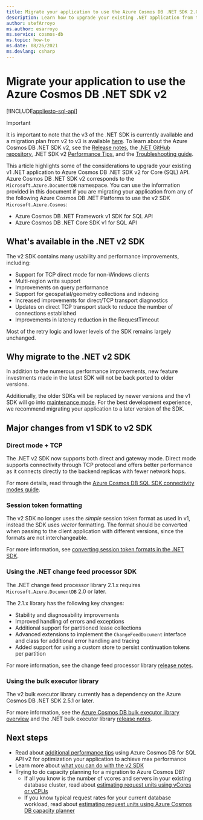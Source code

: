 ```yaml
---
title: Migrate your application to use the Azure Cosmos DB .NET SDK 2.0 (Microsoft.Azure.Cosmos)
description: Learn how to upgrade your existing .NET application from the v1 SDK to .NET SDK v2 for Core (SQL) API.
author: stefArroyo
ms.author: esarroyo
ms.service: cosmos-db
ms.topic: how-to
ms.date: 08/26/2021
ms.devlang: csharp
---
```


# Migrate your application to use the Azure Cosmos DB .NET SDK v2
[!INCLUDE[appliesto-sql-api](../includes/appliesto-sql-api.md)]

> [!IMPORTANT]
> It is important to note that the v3 of the .NET SDK is currently available and a migration plan from v2 to v3 is available [here](migrate-dotnet-v3.md). To learn about the Azure Cosmos DB .NET SDK v2, see the [Release notes](sql-api-sdk-dotnet.md), the [.NET GitHub repository](https://github.com/Azure/azure-cosmos-dotnet-v2), .NET SDK v2 [Performance Tips](performance-tips.md), and the [Troubleshooting guide](troubleshoot-dot-net-sdk.md).
>

This article highlights some of the considerations to upgrade your existing v1 .NET application to Azure Cosmos DB .NET SDK v2 for Core (SQL) API. Azure Cosmos DB .NET SDK v2 corresponds to the `Microsoft.Azure.DocumentDB` namespace. You can use the information provided in this document if you are migrating your application from any of the following Azure Cosmos DB .NET Platforms to use the v2 SDK `Microsoft.Azure.Cosmos`:

* Azure Cosmos DB .NET Framework v1 SDK for SQL API
* Azure Cosmos DB .NET Core SDK v1 for SQL API

## What's available in the .NET v2 SDK

The v2 SDK contains many usability and performance improvements, including:

* Support for TCP direct mode for non-Windows clients
* Multi-region write support
* Improvements on query performance
* Support for geospatial/geometry collections and indexing
* Increased improvements for direct/TCP transport diagnostics
* Updates on direct TCP transport stack to reduce the number of connections established
* Improvements in latency reduction in the RequestTimeout

Most of the retry logic and lower levels of the SDK remains largely unchanged.

## Why migrate to the .NET v2 SDK

In addition to the numerous performance improvements, new feature investments made in the latest SDK will not be back ported to older versions.

Additionally, the older SDKs will be replaced by newer versions and the v1 SDK will go into [maintenance mode](sql-api-sdk-dotnet.md). For the best development experience, we recommend migrating your application to a later version of the SDK.

## Major changes from v1 SDK to v2 SDK

### Direct mode + TCP

The .NET v2 SDK now supports both direct and gateway mode. Direct mode supports connectivity through TCP protocol and offers better performance as it connects directly to the backend replicas with fewer network hops.

For more details, read through the [Azure Cosmos DB SQL SDK connectivity modes guide](sql-sdk-connection-modes.md).

### Session token formatting

The v2 SDK no longer uses the *simple* session token format as used in v1, instead the SDK uses *vector* formatting. The format should be converted when passing to the client application with different versions, since the formats are not interchangeable.

For more information, see [converting session token formats in the .NET SDK](how-to-convert-session-token.md).

### Using the .NET change feed processor SDK

The .NET change feed processor library 2.1.x requires `Microsoft.Azure.DocumentDB` 2.0 or later.

The 2.1.x library has the following key changes:

* Stability and diagnosability improvements
* Improved handling of errors and exceptions
* Additional support for partitioned lease collections
* Advanced extensions to implement the `ChangeFeedDocument` interface and class for additional error handling and tracing
* Added support for using a custom store to persist continuation tokens per partition

For more information, see the change feed processor library [release notes](sql-api-sdk-dotnet-changefeed.md).

### Using the bulk executor library

The v2 bulk executor library currently has a dependency on the Azure Cosmos DB .NET SDK 2.5.1 or later.

For more information, see the [Azure Cosmos DB bulk executor library overview](../bulk-executor-overview.md) and the .NET bulk executor library [release notes](sql-api-sdk-bulk-executor-dot-net.md).

## Next steps

* Read about [additional performance tips](sql-api-get-started.md) using Azure Cosmos DB for SQL API v2 for optimization your application to achieve max performance
* Learn more about [what you can do with the v2 SDK](sql-api-dotnet-samples.md)
* Trying to do capacity planning for a migration to Azure Cosmos DB?
    * If all you know is the number of vcores and servers in your existing database cluster, read about [estimating request units using vCores or vCPUs](../convert-vcore-to-request-unit.md) 
    * If you know typical request rates for your current database workload, read about [estimating request units using Azure Cosmos DB capacity planner](estimate-ru-with-capacity-planner.md)
